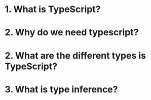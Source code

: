# 1. What is TypeScript?

# 2. Why do we need typescript?

# 2. What are the different types is TypeScript?

# 3. What is type inference?
